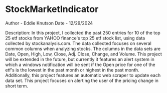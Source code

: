 # StockMarketIndicator
Author - Eddie Knutson
Date - 12/29/2024

Description: In this project, I collected the past 250 entries for 10 of the top 25 etf stocks from YAHOO finance's top 25 etf stock list, using data collected by stockanalysis.com. The data collected focuses on several common columns when analyzing stocks. The columns in the data sets are Date, Open, High, Low, Close, Adj. Close, Change, and Volume. This project will be extended in the future, but currently it features an alert system in which a windows notification will be sent if the Open price for one of the etf's is the lowest in the past month or highest in the past month. Additionally, this project features an automatic web scraper to update each data set. This project focuses on alerting the user of the pricing change in short term.
